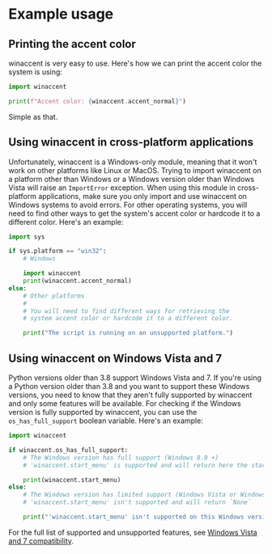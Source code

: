 # Example usage

## Printing the accent color
winaccent is very easy to use. Here's how we can print the accent color the system is using:

```python
import winaccent

print(f"Accent color: {winaccent.accent_normal}")
```

Simple as that.


## Using winaccent in cross-platform applications
Unfortunately, winaccent is a Windows-only module, meaning that it won't work on other platforms like Linux or MacOS. Trying to import winaccent on a platform other than Windows or a Windows version older than Windows Vista will raise an `ImportError` exception. When using this module in cross-platform applications, make sure you only import and use winaccent on Windows systems to avoid errors. For other operating systems, you will need to find other ways to get the system's accent color or hardcode it to a different color. Here's an example:

```python
import sys

if sys.platform == "win32":
    # Windows

    import winaccent
    print(winaccent.accent_normal)
else:
    # Other platforms
    #
    # You will need to find different ways for retrieving the
    # system accent color or hardcode it to a different color.

    print("The script is running on an unsupported platform.")
```

## Using winaccent on Windows Vista and 7
Python versions older than 3.8 support Windows Vista and 7. If you're using a Python version older than 3.8 and you want to support these Windows versions, you need to know that they aren't fully supported by winaccent and only some features will be available. For checking if the Windows version is fully supported by winaccent, you can use the `os_has_full_support` boolean variable. Here's an example:

```python
import winaccent

if winaccent.os_has_full_support:
    # The Windows version has full support (Windows 8.0 +)
    # 'winaccent.start_menu' is supported and will return here the start menu color

    print(winaccent.start_menu)
else:
    # The Windows version has limited support (Windows Vista or Windows 7)
    # 'winaccent.start_menu' isn't supported and will return `None`

    print("'winaccent.start_menu' isn't supported on this Windows version.")
```

For the full list of supported and unsupported features, see [Windows Vista and 7 compatibility](../other-features/windows_vista_and_7_compatibility.md).